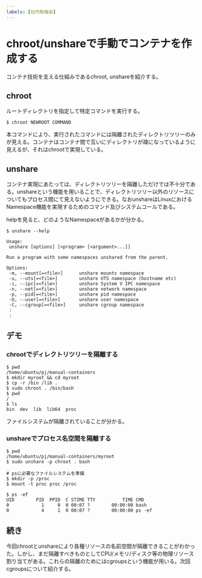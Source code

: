 ```yaml
---
labels: [社内勉強会]
---
```


# chroot/unshareで手動でコンテナを作成する

コンテナ技術を支える仕組みであるchroot, unshareを紹介する。

## chroot

ルートディレクトリを指定して特定コマンドを実行する。

```
$ chroot NEWROOT COMMAND
```

本コマンドにより、実行されたコマンドには隔離されたディレクトリツリーのみが見える。コンテナはコンテナ間で互いにディレクトリが疎になっているように見えるが、それはchrootで実現している。

## unshare

コンテナ実現にあたっては、ディレクトリツリーを隔離しただけでは不十分である。unshareという機能を用いることで、ディレクトリツリー以外のリソースについてもプロセス間にて見えないようにできる。なおunshareはLinuxにおけるNamespace機能を実現するためのコマンド及びシステムコールである。

helpを見ると、どのようなNamespaceがあるかが分かる。

```
$ unshare --help

Usage:
 unshare [options] [<program> [<argument>...]]

Run a program with some namespaces unshared from the parent.

Options:
 -m, --mount[=<file>]      unshare mounts namespace
 -u, --uts[=<file>]        unshare UTS namespace (hostname etc)
 -i, --ipc[=<file>]        unshare System V IPC namespace
 -n, --net[=<file>]        unshare network namespace
 -p, --pid[=<file>]        unshare pid namespace
 -U, --user[=<file>]       unshare user namespace
 -C, --cgroup[=<file>]     unshare cgroup namespace
 :
 :
```

## デモ

### chrootでディレクトリツリーを隔離する

```
$ pwd
/home/ubuntu/pj/manual-containers
$ mkdir myroot && cd myroot
$ cp -r /bin /lib .
$ sudo chroot . /bin/bash
$ pwd
/
$ ls
bin  dev  lib  lib64  proc
```

ファイルシステムが隔離されていることが分かる。

### unshareでプロセス名空間を隔離する

```
$ pwd
/home/ubuntu/pj/manual-containers/myroot
$ sudo unshare -p chroot . bash

# psに必要なファイルシステムを準備
$ mkdir -p /proc
$ mount -t proc proc /proc

$ ps -ef
UID        PID  PPID  C STIME TTY          TIME CMD
0            1     0  0 00:07 ?        00:00:00 bash
0            4     1  0 00:07 ?        00:00:00 ps -ef
```

## 続き

今回chrootとunshareにより各種リソースの名前空間が隔離できることがわかった。しかし、まだ隔離すべきものとしてCPU/メモリ/ディスク等の物理リソース割り当てがある。これらの隔離のためにはcgroupsという機能が用いる。次回cgroupsについて紹介する。
